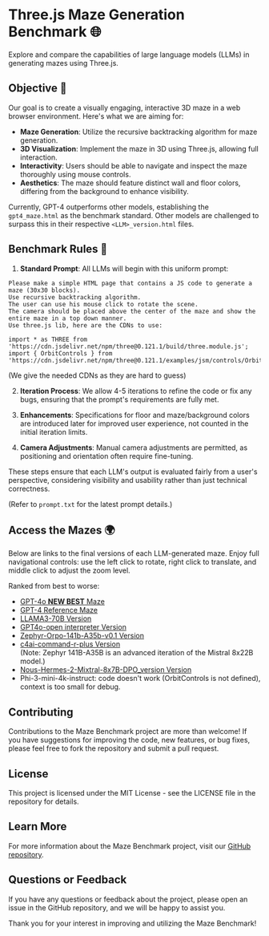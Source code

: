 # Three.js Maze Generation Benchmark 🌐
Explore and compare the capabilities of large language models (LLMs) in generating mazes using Three.js.

## Objective 🎯
Our goal is to create a visually engaging, interactive 3D maze in a web browser environment. Here's what we are aiming for:
- **Maze Generation**: Utilize the recursive backtracking algorithm for maze generation.
- **3D Visualization**: Implement the maze in 3D using Three.js, allowing full interaction.
- **Interactivity**: Users should be able to navigate and inspect the maze thoroughly using mouse controls.
- **Aesthetics**: The maze should feature distinct wall and floor colors, differing from the background to enhance visibility.

Currently, GPT-4 outperforms other models, establishing the `gpt4_maze.html` as the benchmark standard. Other models are challenged to surpass this in their respective `<LLM>_version.html` files.

## Benchmark Rules 📏

1. **Standard Prompt**: All LLMs will begin with this uniform prompt:
`````
Please make a simple HTML page that contains a JS code to generate a maze (30x30 blocks).  
Use recursive backtracking algorithm.
The user can use his mouse click to rotate the scene.
The camera should be placed above the center of the maze and show the entire maze in a top down manner.  
Use three.js lib, here are the CDNs to use:

import * as THREE from 'https://cdn.jsdelivr.net/npm/three@0.121.1/build/three.module.js';
import { OrbitControls } from 'https://cdn.jsdelivr.net/npm/three@0.121.1/examples/jsm/controls/OrbitControls.js';
`````
(We give the needed CDNs as they are hard to guess)

2. **Iteration Process**: We allow 4-5 iterations to refine the code or fix any bugs, ensuring that the prompt's requirements are fully met.

3. **Enhancements**: Specifications for floor and maze/background colors are introduced later for improved user experience, not counted in the initial iteration limits.

4. **Camera Adjustments**: Manual camera adjustments are permitted, as positioning and orientation often require fine-tuning.

These steps ensure that each LLM's output is evaluated fairly from a user's perspective, considering visibility and usability rather than just technical correctness.

(Refer to `prompt.txt` for the latest prompt details.)

## Access the Mazes 🌍

Below are links to the final versions of each LLM-generated maze. Enjoy full navigational controls: use the left click to rotate, right click to translate, and middle click to adjust the zoom level.

Ranked from best to worse:  
- [GPT-4o **NEW BEST** Maze](https://louispaulet.github.io/maze_benchmark/gpt4o_version.html)
- [GPT-4 Reference Maze](https://louispaulet.github.io/maze_benchmark/gpt4_maze.html)
- [LLAMA3-70B Version](https://louispaulet.github.io/maze_benchmark/llama70b_version.html)
- [GPT4o-open interpreter Version](https://louispaulet.github.io/maze_benchmark/gpt4o_open_interpreter_version.html)
- [Zephyr-Orpo-141b-A35b-v0.1 Version](https://louispaulet.github.io/maze_benchmark/zephyr-orpo-141b-A35b-v0.1_version.html)  
- [c4ai-command-r-plus Version](https://louispaulet.github.io/maze_benchmark/c4ai-command-r-plus_version.html)  
  (Note: Zephyr 141B-A35B is an advanced iteration of the Mistral 8x22B model.)  
- [Nous-Hermes-2-Mixtral-8x7B-DPO_version Version](https://louispaulet.github.io/maze_benchmark/Nous-Hermes-2-Mixtral-8x7B-DPO_version.html)   
- Phi-3-mini-4k-instruct: code doesn't work (OrbitControls is not defined), context is too small for debug.  

## Contributing
Contributions to the Maze Benchmark project are more than welcome! If you have suggestions for improving the code, new features, or bug fixes, please feel free to fork the repository and submit a pull request.

## License
This project is licensed under the MIT License - see the LICENSE file in the repository for details.

## Learn More
For more information about the Maze Benchmark project, visit our [GitHub repository](https://github.com/louispaulet/maze_benchmark).

## Questions or Feedback
If you have any questions or feedback about the project, please open an issue in the GitHub repository, and we will be happy to assist you.

Thank you for your interest in improving and utilizing the Maze Benchmark!
